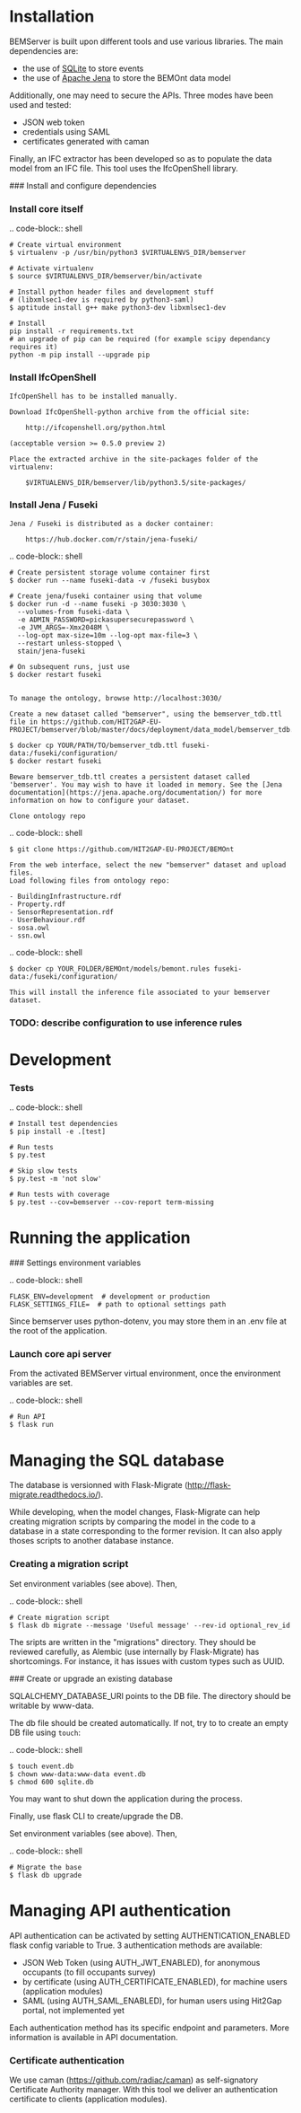 Installation
============

BEMServer is built upon different tools and use various libraries. The main dependencies are:

- the use of [SQLite](https://www.sqlite.org/index.html) to store events
- the use of [Apache Jena](https://jena.apache.org/index.html) to store the BEMOnt data model

Additionally, one may need to secure the APIs. Three modes have been used and tested:

- JSON web token
- credentials using SAML
- certificates generated with caman

Finally, an IFC extractor has been developed so as to populate the data model from an IFC file. This tool uses the IfcOpenShell library.

### Install and configure dependencies

### Install core itself

.. code-block:: shell

    # Create virtual environment
    $ virtualenv -p /usr/bin/python3 $VIRTUALENVS_DIR/bemserver

    # Activate virtualenv
    $ source $VIRTUALENVS_DIR/bemserver/bin/activate

    # Install python header files and development stuff
    # (libxmlsec1-dev is required by python3-saml)
    $ aptitude install g++ make python3-dev libxmlsec1-dev

    # Install
    pip install -r requirements.txt
    # an upgrade of pip can be required (for example scipy dependancy requires it)
    python -m pip install --upgrade pip


### Install IfcOpenShell

    IfcOpenShell has to be installed manually.

    Download IfcOpenShell-python archive from the official site:

        http://ifcopenshell.org/python.html

    (acceptable version >= 0.5.0 preview 2)

    Place the extracted archive in the site-packages folder of the virtualenv:

        $VIRTUALENVS_DIR/bemserver/lib/python3.5/site-packages/


### Install Jena / Fuseki

    Jena / Fuseki is distributed as a docker container:

        https://hub.docker.com/r/stain/jena-fuseki/

.. code-block:: shell

    # Create persistent storage volume container first
    $ docker run --name fuseki-data -v /fuseki busybox

    # Create jena/fuseki container using that volume
    $ docker run -d --name fuseki -p 3030:3030 \
      --volumes-from fuseki-data \
      -e ADMIN_PASSWORD=pickasupersecurepassword \
      -e JVM_ARGS=-Xmx2048M \
      --log-opt max-size=10m --log-opt max-file=3 \
      --restart unless-stopped \
      stain/jena-fuseki

    # On subsequent runs, just use
    $ docker restart fuseki


    To manage the ontology, browse http://localhost:3030/

    Create a new dataset called "bemserver", using the bemserver_tdb.ttl file in https://github.com/HIT2GAP-EU-PROJECT/bemserver/blob/master/docs/deployment/data_model/bemserver_tdb.ttl

    $ docker cp YOUR/PATH/TO/bemserver_tdb.ttl fuseki-data:/fuseki/configuration/
    $ docker restart fuseki

    Beware bemserver_tdb.ttl creates a persistent dataset called 'bemserver'. You may wish to have it loaded in memory. See the [Jena documentation](https://jena.apache.org/documentation/) for more information on how to configure your dataset.

    Clone ontology repo

.. code-block:: shell

    $ git clone https://github.com/HIT2GAP-EU-PROJECT/BEMOnt

    From the web interface, select the new "bemserver" dataset and upload files.
    Load following files from ontology repo:

    - BuildingInfrastructure.rdf
    - Property.rdf
    - SensorRepresentation.rdf
    - UserBehaviour.rdf
    - sosa.owl
    - ssn.owl

.. code-block:: shell

    $ docker cp YOUR_FOLDER/BEMOnt/models/bemont.rules fuseki-data:/fuseki/configuration/

    This will install the inference file associated to your bemserver dataset.

### TODO: describe configuration to use inference rules

Development
===========

### Tests

.. code-block:: shell

    # Install test dependencies
    $ pip install -e .[test]

    # Run tests
    $ py.test

    # Skip slow tests
    $ py.test -m 'not slow'

    # Run tests with coverage
    $ py.test --cov=bemserver --cov-report term-missing


Running the application
=======================

### Settings environment variables


.. code-block:: shell

    FLASK_ENV=development  # development or production
    FLASK_SETTINGS_FILE=  # path to optional settings path

Since bemserver uses python-dotenv, you may store them in an .env file at the root of the application.


### Launch core api server


From the activated BEMServer virtual environment, once the environment variables are set.

.. code-block:: shell

    # Run API
    $ flask run


Managing the SQL database
=========================

The database is versionned with Flask-Migrate (http://flask-migrate.readthedocs.io/).

While developing, when the model changes, Flask-Migrate can help creating
migration scripts by comparing the model in the code to a database in a state
corresponding to the former revision. It can also apply thoses scripts to
another database instance.

### Creating a migration script

Set environment variables (see above). Then,

.. code-block:: shell

    # Create migration script
    $ flask db migrate --message 'Useful message' --rev-id optional_rev_id

The sripts are written in the "migrations" directory. They should be reviewed
carefully, as Alembic (use internally by Flask-Migrate) has shortcomings.
For instance, it has issues with custom types such as UUID.

### Create or upgrade an existing database

SQLALCHEMY_DATABASE_URI points to the DB file. The directory should be writable by www-data.

The db file should be created automatically. If not, try to to create an empty DB file using `touch`:

.. code-block:: shell

    $ touch event.db
    $ chown www-data:www-data event.db
    $ chmod 600 sqlite.db

You may want to shut down the application during the process.

Finally, use flask CLI to create/upgrade the DB.

Set environment variables (see above). Then,

.. code-block:: shell

    # Migrate the base
    $ flask db upgrade


Managing API authentication
===========================

API authentication can be activated by setting AUTHENTICATION_ENABLED flask config variable to True.
3 authentication methods are available:
  - JSON Web Token (using AUTH_JWT_ENABLED), for anonymous occupants (to fill occupants survey)
  - by certificate (using AUTH_CERTIFICATE_ENABLED), for machine users (application modules)
  - SAML (using AUTH_SAML_ENABLED), for human users using Hit2Gap portal, not implemented yet

Each authentication method has its specific endpoint and parameters.
More information is available in API documentation.

### Certificate authentication

We use caman (https://github.com/radiac/caman) as self-signatory Certificate Authority manager.
With this tool we deliver an authentication certificate to clients (application modules).
